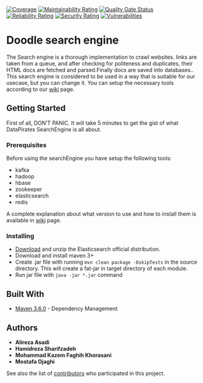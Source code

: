 [![Coverage](https://sonarcloud.io/api/project_badges/measure?project=nimbo3_DataPirates&metric=coverage)](https://sonarcloud.io/dashboard?id=nimbo3_DataPirates)
[![Maintainability Rating](https://sonarcloud.io/api/project_badges/measure?project=nimbo3_DataPirates&metric=sqale_rating)](https://sonarcloud.io/dashboard?id=nimbo3_DataPirates)
[![Quality Gate Status](https://sonarcloud.io/api/project_badges/measure?project=nimbo3_DataPirates&metric=alert_status)](https://sonarcloud.io/dashboard?id=nimbo3_DataPirates)
[![Reliability Rating](https://sonarcloud.io/api/project_badges/measure?project=nimbo3_DataPirates&metric=reliability_rating)](https://sonarcloud.io/dashboard?id=nimbo3_DataPirates)
[![Security Rating](https://sonarcloud.io/api/project_badges/measure?project=nimbo3_DataPirates&metric=security_rating)](https://sonarcloud.io/dashboard?id=nimbo3_DataPirates)
[![Vulnerabilities](https://sonarcloud.io/api/project_badges/measure?project=nimbo3_DataPirates&metric=vulnerabilities)](https://sonarcloud.io/dashboard?id=nimbo3_DataPirates)
# Doodle search engine

The Search engine is a thorough implementation to crawl websites. links are taken from a queue, and after checking for politeness and duplicates, their HTML docs are fetched and parsed.Finally docs are saved into databases..
This search engine is considered to be used in a way that is suitable for our usecase, but you can change it. You can setup the necessary tools according to our [wiki](https://github.com/nimbo3/DataPirates/wiki) page.

## Getting Started
First of all, DON’T PANIC. It will take 5 minutes to get the gist of what DataPirates SearchEngine is all about.

### Prerequisites
Before using the searchEngine you have setup the following tools:
* kafka
* hadoop
* hbase
* zookeeper
* elasticsearch
* redis  

A complete explanation about what version to use and how to install them is available in [wiki](https://github.com/nimbo3/DataPirates/wiki) page.

### Installing

* [Download](https://github.com/nimbo3/DataPirates/archive/master.zip) and unzip the Elasticsearch official distribution.
* Download and install maven 3+
* Create .jar file with running `mvn clean package -DskipTests` in the source directory. This will create a fat-jar in target directory of each module.
* Run jar file with `java -jar *.jar` command

## Built With

* [Maven 3.6.0](https://maven.apache.org/) - Dependency Management

## Authors

* **Alireza Asadi**
* **Hamidreza Sharifzadeh**
* **Mohammad Kazem Faghih Khorasani**
* **Mostafa Ojaghi**  

See also the list of [contributors](https://github.com/nimbo3/DataPirates/contributors) who participated in this project.


